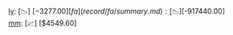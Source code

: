 [ly](record/ly/summary.md): [📉] [$-3277.00]  
[fa](record/fa/summary.md): [📉] [$-917440.00]  
[mm](record/mm/summary.md): [📈] [$4549.60]  
